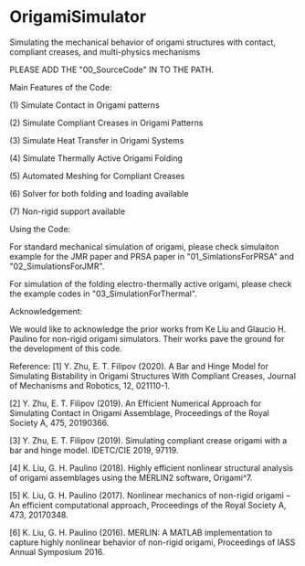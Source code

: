 # OrigamiSimulator
Simulating the mechanical behavior of origami structures with contact, compliant creases, and multi-physics mechanisms

PLEASE ADD THE "00_SourceCode" IN TO THE PATH.


Main Features of the Code:

(1)	Simulate Contact in Origami patterns

(2)	Simulate Compliant Creases in Origami Patterns

(3) Simulate Heat Transfer in Origami Systems

(4) Simulate Thermally Active Origami Folding

(5)	Automated Meshing for Compliant Creases

(6)	Solver for both folding and loading available

(7)	Non-rigid support available


Using the Code:

For standard mechanical simulation of origami, please check simulaiton example
for the JMR paper and PRSA paper in "01_SimlationsForPRSA" and "02_SimulationsForJMR".

For simulation of the folding electro-thermally active origami, please check the
example codes in "03_SimulationForThermal".


Acknowledgement: 

We would like to acknowledge the prior works from Ke Liu and Glaucio H. Paulino 
for non-rigid origami simulators.  Their works pave the ground for the development of this code.


Reference:
[1] Y. Zhu, E. T. Filipov (2020). A Bar and Hinge Model for Simulating Bistability in Origami Structures With Compliant Creases,
    Journal of Mechanisms and Robotics, 12, 021110-1.
    
[2]	Y. Zhu, E. T. Filipov (2019). An Efficient Numerical Approach for Simulating Contact in Origami Assemblage,
    Proceedings of the Royal Society A, 475, 20190366.
    
[3]	Y. Zhu, E. T. Filipov (2019). Simulating compliant crease origami with a bar and hinge model. IDETC/CIE 2019, 97119. 

[4]	K. Liu, G. H. Paulino (2018). Highly efficient nonlinear structural analysis of origami assemblages using the MERLIN2 software, 
    Origami^7.
    
[5]	K. Liu, G. H. Paulino (2017). Nonlinear mechanics of non-rigid origami – An efficient computational approach,
    Proceedings of the Royal Society A, 473, 20170348.
    
[6]	K. Liu, G. H. Paulino (2016). MERLIN: A MATLAB implementation to capture highly nonlinear behavior of non-rigid origami, 
    Proceedings of IASS Annual Symposium 2016. 
